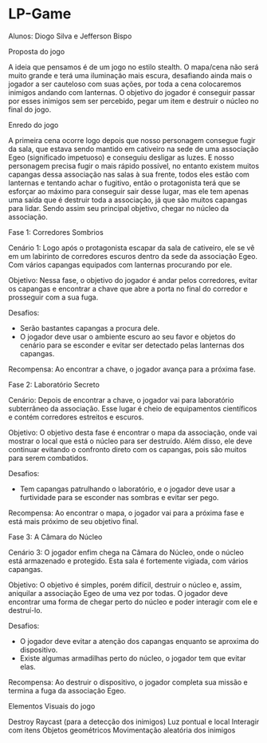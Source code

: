 # LP-Game

Alunos: Diogo Silva e Jefferson Bispo

Proposta do jogo

A ideia que pensamos é de um jogo no estilo stealth. O mapa/cena não será muito grande e terá uma iluminação mais escura, desafiando ainda mais o jogador a ser cauteloso com suas ações, por toda a cena colocaremos inimigos andando com lanternas. O objetivo do jogador é conseguir passar por esses inimigos sem ser percebido, pegar um item e destruir o núcleo no final do jogo.


Enredo do jogo

A primeira cena ocorre logo depois que nosso personagem consegue fugir da sala, que estava sendo mantido em cativeiro na sede de uma associação Egeo (significado impetuoso) e conseguiu desligar as luzes. E nosso personagem precisa fugir o mais rápido possível, no entanto existem muitos capangas dessa associação nas salas à sua frente, todos eles estão com lanternas e tentando achar o fugitivo, então o protagonista terá que se esforçar ao máximo para conseguir sair desse lugar, mas ele tem apenas uma saída que é destruir toda a associação, já que são muitos capangas para lidar. Sendo assim seu principal objetivo, chegar no núcleo da associação.

Fase 1: Corredores Sombrios

Cenário 1: Logo após o protagonista escapar da sala de cativeiro, ele se vê em um labirinto de corredores escuros dentro da sede da associação Egeo. Com vários capangas equipados com lanternas procurando por ele.

Objetivo: Nessa fase, o objetivo do jogador é andar pelos corredores, evitar os capangas e encontrar a chave que abre a porta no final do corredor e prosseguir com a sua fuga.

Desafios:
- Serão bastantes capangas a procura dele.
- O jogador deve usar o ambiente escuro ao seu favor e objetos do cenário para se esconder e evitar ser detectado pelas lanternas dos capangas.

Recompensa: Ao encontrar a chave, o jogador avança para a próxima fase.



Fase 2: Laboratório Secreto

Cenário: Depois de encontrar a chave, o jogador vai para laboratório subterrâneo da associação. Esse lugar é cheio de equipamentos científicos e contém corredores estreitos e escuros.

Objetivo: O objetivo desta fase é encontrar o mapa da associação, onde vai mostrar o local que está o núcleo para ser destruído. Além disso, ele deve continuar evitando o confronto direto com os capangas, pois são muitos para serem combatidos.

Desafios:
- Tem capangas patrulhando o laboratório, e o jogador deve usar a furtividade para se esconder nas sombras e evitar ser pego.

Recompensa: Ao encontrar o mapa, o jogador vai para a próxima fase e está mais próximo de seu objetivo final.



Fase 3: A Câmara do Núcleo

Cenário 3: O jogador enfim chega na Câmara do Núcleo, onde o núcleo está armazenado e protegido. Esta sala é fortemente vigiada, com vários capangas.

Objetivo: O objetivo é simples, porém difícil, destruir o núcleo e, assim, aniquilar a associação Egeo de uma vez por todas. O jogador deve encontrar uma forma de chegar perto do núcleo e poder interagir com ele e destruí-lo.

Desafios:
- O jogador deve evitar a atenção dos capangas enquanto se aproxima do dispositivo.
- Existe algumas armadilhas perto do núcleo, o jogador tem que evitar elas.

Recompensa: Ao destruir o dispositivo, o jogador completa sua missão e termina a fuga da associação Egeo.



Elementos Visuais do jogo

Destroy
Raycast (para a detecção dos inimigos)
Luz pontual e local
Interagir com itens
Objetos geométricos
Movimentação aleatória dos inimigos
